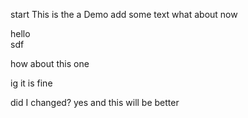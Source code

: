 
start
This is the a Demo
add some text
what about now
<div> hello</div>sdf

how about this one

ig it is fine

did I changed?
yes and this will be better
